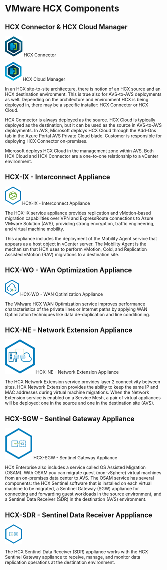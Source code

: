 # VMware HCX Components

## HCX Connector & HCX Cloud Manager
![HCX Connector](.\images\hcx-connector.png)
HCX Connector  

![HCX Cloud Manager](.\images\hcx-cloudmanager.png)
HCX Cloud Manager  

In an HCX site-to-site architecture, there is notion of an HCX source and an HCX destination environment. This is true also for AVS-to-AVS deployments as well. Depending on the architecture and environment HCX is being deployed in, there may be a specific installer: HCX Connector or HCX Cloud. 

HCX Connector is always deployed as the source. HCX Cloud is typically deployed as the destination, but it can be used as the source in AVS-to-AVS deployments. In AVS, Microsoft deploys HCX Cloud through the Add-Ons tab in the Azure Portal AVS Private Cloud blade. Customer is responsible for deploying HCX Connector on-premises.

Microsoft deploys HCX Cloud in the management zone within AVS. Both HCX Cloud and HCX Connector are a one-to-one relationship to a vCenter environment.

## HCX-IX - Interconnect Appliance

![HCX Interconnect Appliance](.\images\hcx-ix.png)
HCX-IX - Interconnect Appliance

The HCX-IX service appliance provides replication and vMotion-based migration capabilities over VPN and ExpressRoute connections to Azure VMware Solution (AVS), providing strong encryption, traffic engineering, and virtual machine mobility.

This appliance includes the deployment of the Mobility Agent service that appears as a host object in vCenter server. The Mobility Agent is the mechanism that HCX uses to perform vMotion, Cold, and Replication Assisted vMotion (RAV) migrations to a destination site.

## HCX-WO - WAn Optimization Appliance

![HCX WAN Optimization Appliance](.\images\hcx-wo.png)
HCX-WO - WAN Optimization Appliance

The VMware HCX WAN Optimization service improves performance characteristics of the private lines or Internet paths by applying WAN Optimization techniques like data de-duplication and line conditioning.

## HCX-NE - Network Extension Appliance

![HCX Network Extension Appliance](.\images\hcx-ne.png)
HCX-NE - Network Extension Appliance

The HCX Network Extension service provides layer 2 connectivity between sites. HCX Network Extension provides the ability to keep the same IP and MAC addresses during virtual machine migrations. When the Network Extension service is enabled on a Service Mesh, a pair of virtual appliances will be deployed: one in the source and one in the destination site (AVS).

## HCX-SGW - Sentinel Gateway Appliance

![HCX Sentinel Gateway Appliance](.\images\hcx-sentinel.png)
HCX-SGW - Sentinel Gateway Appliance

HCX Enterprise also includes a service called OS Assisted Migration (OSAM). With OSAM you can migrate guest (non-vSphere) virtual machines from an on-premises data center to AVS. The OSAM service has several components: the HCX Sentinel software that is installed on each virtual machine to be migrated, a Sentinel Gateway (SGW) appliance for connecting and forwarding guest workloads in the source environment, and a Sentinel Data Receiver (SDR) in the destination (AVS) environment.

## HCX-SDR - Sentinel Data Receiver Apppliance

![HCX Sentinel Data Reciever Appliance](.\images\hcx-sdr.png)

The HCX Sentinel Data Receiver (SDR) appliance works with the HCX Sentinel Gateway appliance to receive, manage, and monitor data replication operations at the destination environment.
